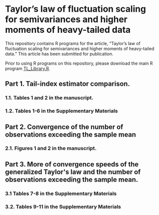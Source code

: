 # Taylor’s law of fluctuation scaling for semivariances and higher moments of heavy-tailed data

This repository contains R programs for the article, “Taylor’s law of fluctuation scaling for semivariances and higher moments of heavy-tailed data.” 
This article has been submitted for publication. 

Prior to using R programs on this repository, please download the main R program [TL_Library.R](). 

## Part 1. Tail-index estimator comparison. 

### 1.1. Tables 1 and 2 in the manuscript. 

### 1.2. Tables 1-6 in the Supplementary Materials

## Part 2. Convergence of the number of observations exceeding the sample mean

### 2.1. Figures 1 and 2 in the manuscript.

## Part 3. More of convergence speeds of the generalized Taylor's law and the number of observations exceeding the sample mean. 

### 3.1 Tables 7-8 in the Supplementary Materials

### 3.2. Tables 9-11 in the Supplementary Materials


